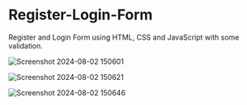 # Register-Login-Form
Register and Login Form using HTML, CSS and JavaScript with some validation.

![Screenshot 2024-08-02 150601](https://github.com/user-attachments/assets/f855c1e3-4ef2-49ec-b8bc-887945aeafb8)


![Screenshot 2024-08-02 150621](https://github.com/user-attachments/assets/fdc5b0fb-3bd2-4e07-b357-ef5e83a5b97f)


![Screenshot 2024-08-02 150646](https://github.com/user-attachments/assets/6e0d6cb3-24e8-44eb-934b-5772263eae6f)

